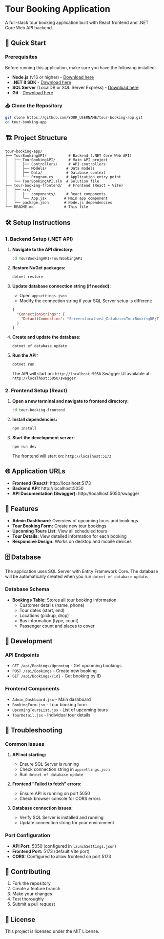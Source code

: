 # Tour Booking Application

A full-stack tour booking application built with React frontend and .NET Core Web API backend.

## 🚀 Quick Start

### Prerequisites

Before running this application, make sure you have the following installed:

- **Node.js** (v16 or higher) - [Download here](https://nodejs.org/)
- **.NET 8 SDK** - [Download here](https://dotnet.microsoft.com/download/dotnet/8.0)
- **SQL Server** (LocalDB or SQL Server Express) - [Download here](https://www.microsoft.com/en-us/sql-server/sql-server-downloads)
- **Git** - [Download here](https://git-scm.com/)

### 📥 Clone the Repository

```bash
git clone https://github.com/YOUR_USERNAME/tour-booking-app.git
cd tour-booking-app
```

## 🏗️ Project Structure

```
tour-booking-app/
├── TourBookingAPI/          # Backend (.NET Core Web API)
│   ├── TourBookingAPI/      # Main API project
│   │   ├── Controllers/     # API controllers
│   │   ├── Models/         # Data models
│   │   ├── Data/           # Database context
│   │   └── Program.cs      # Application entry point
│   └── TourBookingAPI.sln  # Solution file
├── tour-booking-frontend/   # Frontend (React + Vite)
│   ├── src/
│   │   ├── components/     # React components
│   │   └── App.jsx        # Main app component
│   └── package.json       # Node.js dependencies
└── README.md              # This file
```

## 🛠️ Setup Instructions

### 1. Backend Setup (.NET API)

1. **Navigate to the API directory:**
   ```bash
   cd TourBookingAPI/TourBookingAPI
   ```

2. **Restore NuGet packages:**
   ```bash
   dotnet restore
   ```

3. **Update database connection string (if needed):**
   - Open `appsettings.json`
   - Modify the connection string if your SQL Server setup is different:
   ```json
   {
     "ConnectionStrings": {
       "DefaultConnection": "Server=localhost;Database=TourBookingDB;Trusted_Connection=True;TrustServerCertificate=True;"
     }
   }
   ```

4. **Create and update the database:**
   ```bash
   dotnet ef database update
   ```

5. **Run the API:**
   ```bash
   dotnet run
   ```

   The API will start on: `http://localhost:5050`
   Swagger UI available at: `http://localhost:5050/swagger`

### 2. Frontend Setup (React)

1. **Open a new terminal and navigate to frontend directory:**
   ```bash
   cd tour-booking-frontend
   ```

2. **Install dependencies:**
   ```bash
   npm install
   ```

3. **Start the development server:**
   ```bash
   npm run dev
   ```

   The frontend will start on: `http://localhost:5173`

## 🌐 Application URLs

- **Frontend (React):** http://localhost:5173
- **Backend API:** http://localhost:5050
- **API Documentation (Swagger):** http://localhost:5050/swagger

## 📱 Features

- **Admin Dashboard:** Overview of upcoming tours and bookings
- **Tour Booking Form:** Create new tour bookings
- **Upcoming Tours List:** View all scheduled tours
- **Tour Details:** View detailed information for each booking
- **Responsive Design:** Works on desktop and mobile devices

## 🗄️ Database

The application uses SQL Server with Entity Framework Core. The database will be automatically created when you run `dotnet ef database update`.

### Database Schema

- **Bookings Table:** Stores all tour booking information
  - Customer details (name, phone)
  - Tour dates (start, end)
  - Locations (pickup, drop)
  - Bus information (type, count)
  - Passenger count and places to cover

## 🔧 Development

### API Endpoints

- `GET /api/Bookings/Upcoming` - Get upcoming bookings
- `POST /api/Bookings` - Create new booking
- `GET /api/Bookings/{id}` - Get booking by ID

### Frontend Components

- `Admin_Dashboard.jsx` - Main dashboard
- `BookingForm.jsx` - Tour booking form
- `UpcomingToursList.jsx` - List of upcoming tours
- `TourDetail.jsx` - Individual tour details

## 🚨 Troubleshooting

### Common Issues

1. **API not starting:**
   - Ensure SQL Server is running
   - Check connection string in `appsettings.json`
   - Run `dotnet ef database update`

2. **Frontend "Failed to fetch" errors:**
   - Ensure API is running on port 5050
   - Check browser console for CORS errors

3. **Database connection issues:**
   - Verify SQL Server is installed and running
   - Update connection string for your environment

### Port Configuration

- **API Port:** 5050 (configured in `launchSettings.json`)
- **Frontend Port:** 5173 (default Vite port)
- **CORS:** Configured to allow frontend on port 5173

## 🤝 Contributing

1. Fork the repository
2. Create a feature branch
3. Make your changes
4. Test thoroughly
5. Submit a pull request

## 📄 License

This project is licensed under the MIT License.
